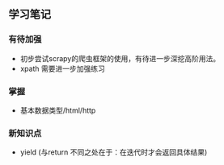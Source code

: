 ## 学习笔记

### 有待加强
- 初步尝试scrapy的爬虫框架的使用，有待进一步深挖高阶用法。
- xpath 需要进一步加强练习

### 掌握
- 基本数据类型/html/http

### 新知识点
- yield (与return 不同之处在于：在迭代时才会返回具体结果)